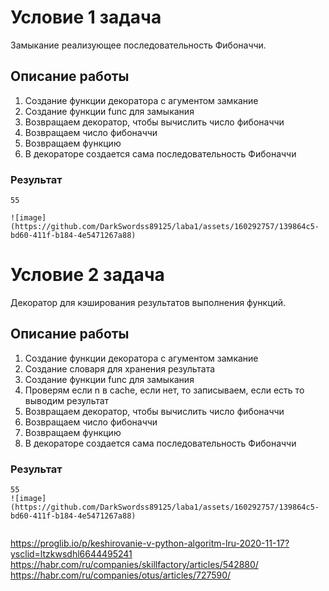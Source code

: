 # Условие 1 задача
Замыкание реализующее последовательность Фибоначчи.
## Описание работы
1. Создание функции декоратора с агументом замкание
2. Создание функции func для замыкания
3. Возвращаем  декоратор, чтобы вычислить число фибоначчи
4. Возвращаем число фибоначчи
5. Возвращаем функцию
6. В декораторе создается сама последовательность Фибоначчи
### Результат
```
55

![image](https://github.com/DarkSwordss89125/laba1/assets/160292757/139864c5-bd60-411f-b184-4e5471267a88)
```
# Условие 2 задача
Декоратор для кэширования результатов выполнения функций.
## Описание работы 
1. Создание функции декоратора с агументом замкание
2. Создание словаря для хранения результата
3. Создание функции func для замыкания
4. Проверям если n в cache, если нет, то записываем, если есть то выводим результат
5. Возвращаем  декоратор, чтобы вычислить число фибоначчи
6. Возвращаем число фибоначчи
7. Возвращаем функцию
8. В декораторе создается сама последовательность Фибоначчи
### Результат
```
55
![image](https://github.com/DarkSwordss89125/laba1/assets/160292757/139864c5-bd60-411f-b184-4e5471267a88)


```
https://proglib.io/p/keshirovanie-v-python-algoritm-lru-2020-11-17?ysclid=ltzkwsdhl6644495241
https://habr.com/ru/companies/skillfactory/articles/542880/
https://habr.com/ru/companies/otus/articles/727590/
